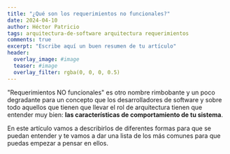 ```yaml
---
title: "¿Qué son los requerimientos no funcionales?"
date: 2024-04-10
author: Héctor Patricio
tags: arquitectura-de-software arquitectura requerimientos
comments: true
excerpt: "Escribe aquí un buen resumen de tu artículo"
header:
  overlay_image: #image
  teaser: #image
  overlay_filter: rgba(0, 0, 0, 0.5)
---
```


"Requerimientos NO funcionales" es otro nombre rimbobante y un poco degradante para
un concepto que los desarrolladores de software y sobre todo aquellos que tienen
que llevar el rol de arquitectura tienen que entender muy bien: **las características
de comportamiento de tu sistema**.

En este artículo vamos a describirlos de diferentes formas para que se puedan entender
y te vamos a dar una lista de los más comunes para que puedas empezar a pensar en ellos.

